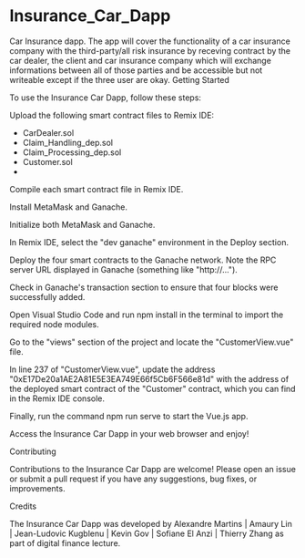 # Insurance_Car_Dapp

Car Insurance dapp. The app will cover the functionality of a car insurance company with the third-party/all risk insurance by receving contract by the car dealer, the client and car insurance company which will exchange informations between all of those parties and be accessible but not writeable except if the three user are okay.
Getting Started

To use the Insurance Car Dapp, follow these steps:

Upload the following smart contract files to Remix IDE:

- CarDealer.sol
- Claim_Handling_dep.sol
- Claim_Processing_dep.sol
- Customer.sol
- 
Compile each smart contract file in Remix IDE.

Install MetaMask and Ganache.

Initialize both MetaMask and Ganache.

In Remix IDE, select the "dev ganache" environment in the Deploy section.

Deploy the four smart contracts to the Ganache network. Note the RPC server URL displayed in Ganache (something like "http://...").

Check in Ganache's transaction section to ensure that four blocks were successfully added.

Open Visual Studio Code and run npm install in the terminal to import the required node modules.

Go to the "views" section of the project and locate the "CustomerView.vue" file.

In line 237 of "CustomerView.vue", update the address "0xE17De20a1AE2A81E5E3EA749E66f5Cb6F566e81d" with the address of the deployed smart contract of the "Customer" contract, which you can find in the Remix IDE console.

Finally, run the command npm run serve to start the Vue.js app.

Access the Insurance Car Dapp in your web browser and enjoy!

Contributing

Contributions to the Insurance Car Dapp are welcome! Please open an issue or submit a pull request if you have any suggestions, bug fixes, or improvements.

Credits

The Insurance Car Dapp was developed by Alexandre Martins | Amaury Lin | Jean-Ludovic Kugblenu | Kevin Gov | Sofiane El Anzi | Thierry Zhang as part of digital finance lecture.
